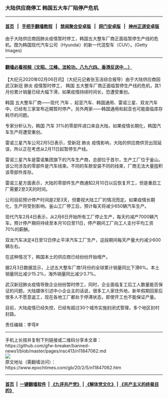 ### 大陆供应商停工 韩国五大车厂陷停产危机
------------------------

#### [首页](https://github.com/gfw-breaker/banned-news1/blob/master/README.md) &nbsp;&nbsp;|&nbsp;&nbsp; [手把手翻墙教程](https://github.com/gfw-breaker/guides/wiki) &nbsp;&nbsp;|&nbsp;&nbsp; [禁闻聚合安卓版](https://github.com/gfw-breaker/bn-android) &nbsp;&nbsp;|&nbsp;&nbsp; [网门安卓版](https://github.com/oGate2/oGate) &nbsp;&nbsp;|&nbsp;&nbsp; [神州正道安卓版](https://github.com/SzzdOgate/update) 



<div><img alt="" class="aligncenter wp-post-image" src="https://i.epochtimes.com/assets/uploads/2006/01/601140158011002.jpg"/>
<div class="red16 caption">
 由于大陆供应商因肺炎疫情暂时停工，韩国五大整车厂商正面临暂停生产线的危机。图为韩国现代汽车公司（Hyundai）的新一代混型车（CUV）。(Getty Images)
</div>
</div><hr/>

#### [翻墙必看视频（文昭、江峰、法轮功、八九六四、香港反送中...）](https://github.com/gfw-breaker/banned-news1/blob/master/pages/link3.md)

<div><p>
 【大纪元2020年02月06日讯】（大纪元记者张玉洁综合报导）由于大陆供应商因武汉新冠
 <ok href="https://www.epochtimes.com/gb/tag/%E8%82%BA%E7%82%8E.html">
  肺炎
 </ok>
 疫情暂时停工，
 <ok href="https://www.epochtimes.com/gb/tag/%E9%9F%A9%E5%9B%BD.html">
  韩国
 </ok>
 五大整车厂商正面临暂停生产线的危机，其1月份累计销量已经大幅下滑，如果疫情持续时间长，恐遭受重创。
</p>
<p>
 <ok href="https://www.epochtimes.com/gb/tag/%E9%9F%A9%E5%9B%BD.html">
  韩国
 </ok>
 五大整车厂商——现代
 <ok href="https://www.epochtimes.com/gb/tag/%E6%B1%BD%E8%BD%A6.html">
  汽车
 </ok>
 、起亚汽车、韩国通用、雷诺三星、双龙汽车中，已经有三家宣布近期暂时停产。另外两家——韩国通用和起亚也可能面临库存耗尽的问题。
</p>
<p>
 专家分析认为，韩国
 <ok href="https://www.epochtimes.com/gb/tag/%E6%B1%BD%E8%BD%A6.html">
  汽车
 </ok>
 31%的零部件进口来自大陆，如果疫情长期化，韩国汽车生产将遭受重创。
</p>
<p>
 雷诺三星汽车公司2月5日表示，受新冠
 <ok href="https://www.epochtimes.com/gb/tag/%E8%82%BA%E7%82%8E.html">
  肺炎
 </ok>
 疫情影响，大陆的供应商供货出现延误，所以正在考虑从2月11日起暂停生产线。
</p>
<p>
 雷诺三星汽车是雷诺集团旗下的汽车生产商，总部位于首尔，生产工厂位于釜山。该公司涉及的零部件是汽车线束。不同的车款安装不同的线束，厂商无法大量囤积该零部件库存。
</p>
<p>
 雷诺三星方面表示，大陆的零部件生产商通知2月10日以后恢复开工，但是重启工厂需要2至3天的时间。
</p>
<p>
 公司目前预计停产时间是2至3天，但要视大陆工厂的情况而定。如果疫情长期化，生产将受到影响。釜山工厂停工后，预计每天将减少650辆汽车生产。
</p>
<p>
 现代汽车2月4日表示，从2月6日开始所有工厂停止生产，每天约减产7000辆汽车。预计停产期将持续至本月10日至11日，停产期间工厂向工人支付平均工资70%的薪酬。
</p>
<p>
 双龙汽车决定4日至12日停止平泽汽车工厂生产，这段期间每天产量大约减少600辆左右。
</p>
<p>
 在这种情况下，韩国本土的供应商已经纷纷开始增产。
</p>
<p>
 据2月3日数据显示，上述五大整车厂商1月份的全球累计销量同比下滑6%。本土销量同比减少15.2%，海外销量同比减少3.7%。
</p>
<p>
 武汉新冠肺炎疫情导致企业纷纷暂时停工，同时，企业面临复工后工人数量能否保证的问题。大陆媒体引述中小企业主的话说，很多工人家住外地，新年假期回家后很多人不愿意返工，现在各地工厂都处于停滞状态，即使开工也不能保证产量。
</p>
<p>
 目前，大陆疫情已经失控，已经有超过30个城市实施封闭式管理，多个地区封村封路。
</p>
<p>
 责任编辑：李穹#
</p>
</div>
<hr/>
手机上长按并复制下列链接或二维码分享本文章：<br/>
https://github.com/gfw-breaker/banned-news1/blob/master/pages/nsc413/n11847062.md <br/>
<a href='https://github.com/gfw-breaker/banned-news1/blob/master/pages/nsc413/n11847062.md'><img src='https://github.com/gfw-breaker/banned-news1/blob/master/pages/nsc413/n11847062.md.png'/></a> <br/>
原文地址（需翻墙访问）：https://www.epochtimes.com/gb/20/2/5/n11847062.htm


------------------------
#### [首页](https://github.com/gfw-breaker/banned-news1/blob/master/README.md) &nbsp;|&nbsp; [一键翻墙软件](https://github.com/gfw-breaker/nogfw/blob/master/README.md) &nbsp;| [《九评共产党》](https://github.com/gfw-breaker/9ping.md/blob/master/README.md#九评之一评共产党是什么) | [《解体党文化》](https://github.com/gfw-breaker/jtdwh.md/blob/master/README.md) | [《共产主义的终极目的》](https://github.com/gfw-breaker/gczydzjmd.md/blob/master/README.md)


<img src='http://gfw-breaker.win/banned-news/pages/nsc413/n11847062.md' width='0px' height='0px'/>